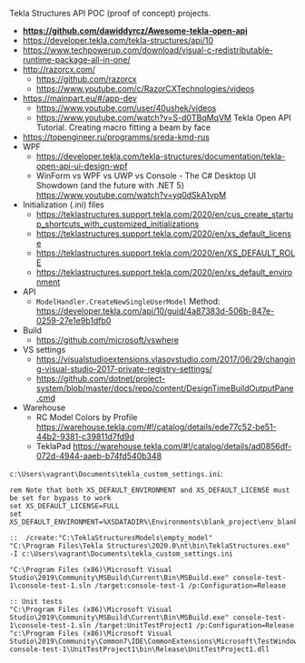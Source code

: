 Tekla Structures API POC (proof of concept) projects.

* **https://github.com/dawiddyrcz/Awesome-tekla-open-api**
* https://developer.tekla.com/tekla-structures/api/10
* https://www.techpowerup.com/download/visual-c-redistributable-runtime-package-all-in-one/
* http://razorcx.com/
    * https://github.com/razorcx
    * https://www.youtube.com/c/RazorCXTechnologies/videos
* https://mainpart.eu/#/app-dev
    * https://www.youtube.com/user/40ushek/videos
    * https://www.youtube.com/watch?v=S-d0TBqMqVM Tekla Open API Tutorial. Creating macro fitting a beam by face
* https://topengineer.ru/programms/sreda-kmd-rus
* WPF
    * https://developer.tekla.com/tekla-structures/documentation/tekla-open-api-ui-design-wpf
    * WinForm vs WPF vs UWP vs Console - The C# Desktop UI Showdown (and the future with .NET 5) https://www.youtube.com/watch?v=yq0dSkA1vpM
* Initialization (.ini) files
    * https://teklastructures.support.tekla.com/2020/en/cus_create_startup_shortcuts_with_customized_initializations
    * https://teklastructures.support.tekla.com/2020/en/xs_default_license
    * https://teklastructures.support.tekla.com/2020/en/XS_DEFAULT_ROLE
    * https://teklastructures.support.tekla.com/2020/en/xs_default_environment
* API
    * `ModelHandler.CreateNewSingleUserModel` Method: https://developer.tekla.com/api/10/guid/4a87383d-506b-847e-0259-27e1e9b1dfb0
* Build
    * https://github.com/microsoft/vswhere
* VS settings
    * https://visualstudioextensions.vlasovstudio.com/2017/06/29/changing-visual-studio-2017-private-registry-settings/
    * https://github.com/dotnet/project-system/blob/master/docs/repo/content/DesignTimeBuildOutputPane.cmd
* Warehouse
    * RC Model Colors by Profile https://warehouse.tekla.com/#!/catalog/details/ede77c52-be51-44b2-9381-c39811d7fd9d
    * TeklaPad https://warehouse.tekla.com/#!/catalog/details/ad0856df-072d-4944-aaeb-b74fd540b348


`c:\Users\vagrant\Documents\tekla_custom_settings.ini`:
```batch
rem Note that both XS_DEFAULT_ENVIRONMENT and XS_DEFAULT_LICENSE must be set for bypass to work
set XS_DEFAULT_LICENSE=FULL
set XS_DEFAULT_ENVIRONMENT=%XSDATADIR%\Environments\blank_project\env_blank_project.ini
```

```batch
::  /create:"C:\TeklaStructuresModels\empty_model"
"C:\Program Files\Tekla Structures\2020.0\nt\bin\TeklaStructures.exe" -I c:\Users\vagrant\Documents\tekla_custom_settings.ini

"C:\Program Files (x86)\Microsoft Visual Studio\2019\Community\MSBuild\Current\Bin\MSBuild.exe" console-test-1\console-test-1.sln /target:console-test-1 /p:Configuration=Release

:: Unit tests
"C:\Program Files (x86)\Microsoft Visual Studio\2019\Community\MSBuild\Current\Bin\MSBuild.exe" console-test-1\console-test-1.sln /target:UnitTestProject1 /p:Configuration=Release
"c:\Program Files (x86)\Microsoft Visual Studio\2019\Community\Common7\IDE\CommonExtensions\Microsoft\TestWindow\vstest.console.exe" console-test-1\UnitTestProject1\bin\Release\UnitTestProject1.dll
```
